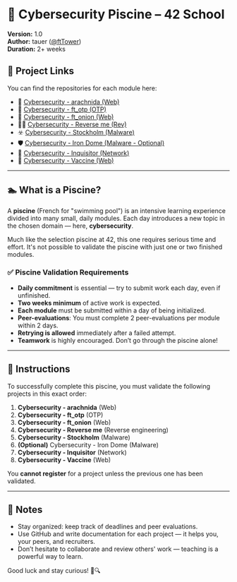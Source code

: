 # 🚀 Cybersecurity Piscine – 42 School

**Version:** 1.0  
**Author:** tauer ([@ftTower](https://github.com/ftTower))  
**Duration:** 2+ weeks  

## 📂 Project Links

You can find the repositories for each module here:

- 🔐 [Cybersecurity - arachnida (Web)](https://github.com/ftTower/Piscine-Cybersecurity/tree/main/Arachnida)
- 🔑 [Cybersecurity - ft_otp (OTP)](https://github.com/ftTower/Piscine-Cybersecurity/tree/main/OTP)
- 🧅 [Cybersecurity - ft_onion (Web)](https://github.com/ftTower/Piscine-Cybersecurity/tree/main/Onion)
- 🕵️‍♂️ [Cybersecurity - Reverse me (Rev)](https://github.com/ftTower/Piscine-Cybersecurity/tree/main/Reverse_me)
- ☣️ [Cybersecurity - Stockholm (Malware)](https://github.com/ftTower/Piscine-Cybersecurity/tree/main/Stockholm)
- 🛡️ [Cybersecurity - Iron Dome (Malware - Optional)]()
- 📡 [Cybersecurity - Inquisitor (Network)]()
- 💉 [Cybersecurity - Vaccine (Web)]()

---

## 🏊 What is a Piscine?

A **piscine** (French for "swimming pool") is an intensive learning experience divided into many small, daily modules. Each day introduces a new topic in the chosen domain — here, **cybersecurity**.

Much like the selection piscine at 42, this one requires serious time and effort. It's not possible to validate the piscine with just one or two finished modules.

### ✅ Piscine Validation Requirements

- **Daily commitment** is essential — try to submit work each day, even if unfinished.
- **Two weeks minimum** of active work is expected.
- **Each module** must be submitted within a day of being initialized.
- **Peer-evaluations**: You must complete 2 peer-evaluations per module within 2 days.
- **Retrying is allowed** immediately after a failed attempt.
- **Teamwork** is highly encouraged. Don’t go through the piscine alone!

---

## 📘 Instructions

To successfully complete this piscine, you must validate the following projects in this exact order:

1. **Cybersecurity - arachnida** (Web)
2. **Cybersecurity - ft_otp** (OTP)
3. **Cybersecurity - ft_onion** (Web)
4. **Cybersecurity - Reverse me** (Reverse engineering)
5. **Cybersecurity - Stockholm** (Malware)
6. **(Optional)** Cybersecurity - Iron Dome (Malware)
7. **Cybersecurity - Inquisitor** (Network)
8. **Cybersecurity - Vaccine** (Web)

You **cannot register** for a project unless the previous one has been validated.

---

## 📌 Notes

- Stay organized: keep track of deadlines and peer evaluations.
- Use GitHub and write documentation for each project — it helps you, your peers, and recruiters.
- Don’t hesitate to collaborate and review others' work — teaching is a powerful way to learn.

Good luck and stay curious! 🧠🔍
